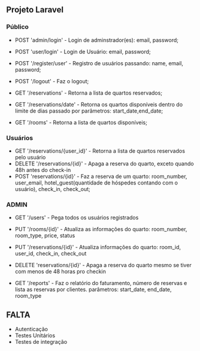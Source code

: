 ## Projeto Laravel

### Público

-   POST 'admin/login' - Login de adminstrador(es): email, password;
-   POST 'user/login' - Login de Usuário: email, password;
-   POST '/register/user' - Registro de usuários passando: name, email, password;

-   POST '/logout' - Faz o logout;

-   GET '/reservations' - Retorna a lista de quartos reservados;
-   GET '/reservations/date' - Retorna os quartos disponíveis dentro do limite de dias passado por parâmetros: start_date,end_date;

-   GET '/rooms' - Retorna a lista de quartos disponíveis;

### Usuários

-   GET '/reservations/{user_id}' - Retorna a lista de quartos reservados pelo usuário
-   DELETE '/reservations/{id}' - Apaga a reserva do quarto, exceto quando 48h antes do check-in
-   POST 'reservations/{id}' - Faz a reserva de um quarto: room_number, user_email, hotel_guest(quantidade de hóspedes contando com o usuário), check_in, check_out;

### ADMIN

-   GET '/users' - Pega todos os usuários registrados
-   PUT '/rooms/{id}' - Atualiza as informações do quarto: room_number, room_type, price, status

-   PUT '/reservations/{id}' - Atualiza informações do quarto: room_id, user_id, check_in, check_out
-   DELETE 'reservations/{id}' - Apaga a reserva do quarto mesmo se tiver com menos de 48 horas pro checkin

-   GET '/reports' - Faz o relatório do faturamento, número de reservas e lista as reservas por clientes. parâmetros: start_date, end_date, room_type

## FALTA

-   Autenticação
-   Testes Unitários
-   Testes de integração
